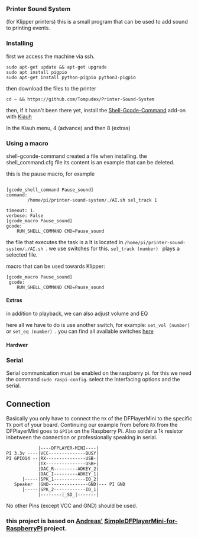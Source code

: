 ### Printer Sound System
(for Klipper printers)
  this is a small program that can be used to add sound to printing events.


### Installing 
first we access the machine via ssh.
````
sudo apt-get update && apt-get upgrade
sudo apt install pigpio
sudo apt-get install python-pigpio python3-pigpio
````
then download the files to the printer
````
cd ~ && https://github.com/Tompudex/Printer-Sound-System
````
then, if it hasn't been there yet, install the [Shell-Gcode-Command](https://github.com/dw-0/kiauh/blob/095823bf288029a2d8e147c275b0c3b8549edd57/docs/gcode_shell_command.md#L1) add-on with [Kiauh](https://github.com/dw-0/kiauh/tree/master)

In the Kiauh menu, 4 (advance) and then 8 (extras)

### Using a macro
shell-gconde-command created a file when installing. the shell_command.cfg file
its content is an example that can be deleted.

this is the pause macro, for example
````

[gcode_shell_command Pause_sound]
command: 
        /home/pi/printer-sound-system/./AI.sh sel_track 1

timeout: 1.
verbose: False
[gcode_macro Pause_sound]
gcode:
    RUN_SHELL_COMMAND CMD=Pause_sound
````
the file that executes the task is a
  It is located in  `/home/pi/printer-sound-system/./AI.sh `.
  we use switches for this.  `sel_track (number) ` plays a selected file.

macro that can be used towards Klipper:
````
[gcode_macro Pause_sound] 
 gcode:
    RUN_SHELL_COMMAND CMD=Pause_sound
````
#### Extras

in addition to playback, we can also adjust volume and EQ

here all we have to do is use another switch, for example:  `set_vol (number) ` or  `set_eq (number) `.
you can find all available switches [here](https://github.com/thokis/SimpleDFPlayerMini-for-MicroPython/wiki/API)

#### Hardwer 

### Serial
Serial communication must be enabled on the raspberry pi. for this we need the command ````sudo raspi-config````.
select the Interfacing options and the serial. 
## Connection

Basically you only have to connect the `RX` of the DFPlayerMini to the specific `TX` port of your board. Continuing our example from before `RX` from the DFPlayerMini goes to `GPI14` on the Raspberry Pi.
Also solder a 1k resistor inbetween the connection or professionally speaking in serial.
````
            |----DFPLAYER-MINI----|
PI 3.3v ----|VCC--------------BUSY|
PI GPIO14 --|RX---------------USB-|
            |TX---------------USB+|
            |DAC_R---------ADKEY_2|
            |DAC_I---------ADKEY_1|
      |-----|SPK_1------------IO_2|
   Speaker  |GND---------------GND|--- PI GND
      |-----|SPK_2------------IO_1|
            |--------|_SD_|-------|
````

No other Pins (except VCC and GND) should be used.


### this project is based on [Andreas'](https://github.com/andreaswatch) [SimpleDFPlayerMini-for-RaspberryPi](https://github.com/andreaswatch/SimpleDFPlayerMini-for-RaspberryPi) project.
